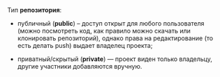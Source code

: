 
Тип **репозитория**: 

- публичный (**public**) – доступ открыт для любого пользователя (можно посмотреть код, как правило можно скачать или клонировать репозиторий), однако права на редактирование (то есть делать push) выдает владелец проекта; 

- приватный/скрытый (**private**) — проект виден только владельцу, другие участники добавляются вручную.